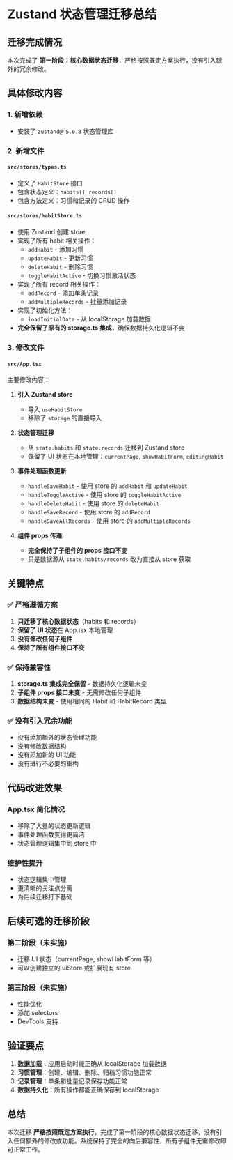 # Zustand 状态管理迁移总结

## 迁移完成情况

本次完成了 **第一阶段：核心数据状态迁移**，严格按照既定方案执行，没有引入额外的冗余修改。

## 具体修改内容

### 1. 新增依赖
- 安装了 `zustand@^5.0.8` 状态管理库

### 2. 新增文件

#### `src/stores/types.ts`
- 定义了 `HabitStore` 接口
- 包含状态定义：`habits[]`, `records[]`
- 包含方法定义：习惯和记录的 CRUD 操作

#### `src/stores/habitStore.ts`
- 使用 Zustand 创建 store
- 实现了所有 habit 相关操作：
  - `addHabit` - 添加习惯
  - `updateHabit` - 更新习惯
  - `deleteHabit` - 删除习惯
  - `toggleHabitActive` - 切换习惯激活状态
- 实现了所有 record 相关操作：
  - `addRecord` - 添加单条记录
  - `addMultipleRecords` - 批量添加记录
- 实现了初始化方法：
  - `loadInitialData` - 从 localStorage 加载数据
- **完全保留了原有的 storage.ts 集成**，确保数据持久化逻辑不变

### 3. 修改文件

#### `src/App.tsx`
主要修改内容：
1. **引入 Zustand store**
   - 导入 `useHabitStore`
   - 移除了 `storage` 的直接导入

2. **状态管理迁移**
   - 从 `state.habits` 和 `state.records` 迁移到 Zustand store
   - 保留了 UI 状态在本地管理：`currentPage`, `showHabitForm`, `editingHabit`

3. **事件处理函数更新**
   - `handleSaveHabit` - 使用 store 的 `addHabit` 和 `updateHabit`
   - `handleToggleActive` - 使用 store 的 `toggleHabitActive`
   - `handleDeleteHabit` - 使用 store 的 `deleteHabit`
   - `handleSaveRecord` - 使用 store 的 `addRecord`
   - `handleSaveAllRecords` - 使用 store 的 `addMultipleRecords`

4. **组件 props 传递**
   - **完全保持了子组件的 props 接口不变**
   - 只是数据源从 `state.habits/records` 改为直接从 store 获取

## 关键特点

### ✅ 严格遵循方案
1. **只迁移了核心数据状态**（habits 和 records）
2. **保留了 UI 状态**在 App.tsx 本地管理
3. **没有修改任何子组件**
4. **保持了所有组件接口不变**

### ✅ 保持兼容性
1. **storage.ts 集成完全保留** - 数据持久化逻辑未变
2. **子组件 props 接口未变** - 无需修改任何子组件
3. **数据结构未变** - 使用相同的 Habit 和 HabitRecord 类型

### ✅ 没有引入冗余功能
- 没有添加额外的状态管理功能
- 没有修改数据结构
- 没有添加新的 UI 功能
- 没有进行不必要的重构

## 代码改进效果

### App.tsx 简化情况
- 移除了大量的状态更新逻辑
- 事件处理函数变得更简洁
- 状态管理逻辑集中到 store 中

### 维护性提升
- 状态逻辑集中管理
- 更清晰的关注点分离
- 为后续迁移打下基础

## 后续可选的迁移阶段

### 第二阶段（未实施）
- 迁移 UI 状态（currentPage, showHabitForm 等）
- 可以创建独立的 uiStore 或扩展现有 store

### 第三阶段（未实施）
- 性能优化
- 添加 selectors
- DevTools 支持

## 验证要点

1. **数据加载**：应用启动时能正确从 localStorage 加载数据
2. **习惯管理**：创建、编辑、删除、归档习惯功能正常
3. **记录管理**：单条和批量记录保存功能正常
4. **数据持久化**：所有操作都能正确保存到 localStorage

## 总结

本次迁移 **严格按照既定方案执行**，完成了第一阶段的核心数据状态迁移，没有引入任何额外的修改或功能。系统保持了完全的向后兼容性，所有子组件无需修改即可正常工作。
